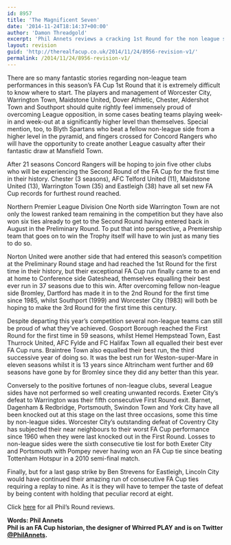 ```yaml
---
id: 8957
title: 'The Magnificent Seven'
date: '2014-11-24T18:14:37+00:00'
author: 'Damon Threadgold'
excerpt: 'Phil Annets reviews a cracking 1st Round for the non league sides, perhaps why the draw for the 2nd Round was so underwhelming!'
layout: revision
guid: 'http://therealfacup.co.uk/2014/11/24/8956-revision-v1/'
permalink: /2014/11/24/8956-revision-v1/
---
```


There are so many fantastic stories regarding non-league team performances in this season’s FA Cup 1st Round that it is extremely difficult to know where to start. The players and management of Worcester City, Warrington Town, Maidstone United, Dover Athletic, Chester, Aldershot Town and Southport should quite rightly feel immensely proud of overcoming League opposition, in some cases beating teams playing week-in and week-out at a significantly higher level than themselves. Special mention, too, to Blyth Spartans who beat a fellow non-league side from a higher level in the pyramid, and fingers crossed for Concord Rangers who will have the opportunity to create another League casualty after their fantastic draw at Mansfield Town.

After 21 seasons Concord Rangers will be hoping to join five other clubs who will be experiencing the Second Round of the FA Cup for the first time in their history. Chester (3 seasons), AFC Telford United (11), Maidstone United (13), Warrington Town (35) and Eastleigh (38) have all set new FA Cup records for furthest round reached.

Northern Premier League Division One North side Warrington Town are not only the lowest ranked team remaining in the competition but they have also won six ties already to get to the Second Round having entered back in August in the Preliminary Round. To put that into perspective, a Premiership team that goes on to win the Trophy itself will have to win just as many ties to do so.

Norton United were another side that had entered this season’s competition at the Preliminary Round stage and had reached the 1st Round for the first time in their history, but their exceptional FA Cup run finally came to an end at home to Conference side Gateshead, themselves equalling their best ever run in 37 seasons due to this win. After overcoming fellow non-league side Bromley, Dartford has made it in to the 2nd Round for the first time since 1985, whilst Southport (1999) and Worcester City (1983) will both be hoping to make the 3rd Round for the first time this century.

Despite departing this year’s competition several non-league teams can still be proud of what they’ve achieved. Gosport Borough reached the First Round for the first time in 59 seasons, whilst Hemel Hempstead Town, East Thurrock United, AFC Fylde and FC Halifax Town all equalled their best ever FA Cup runs. Braintree Town also equalled their best run, the third successive year of doing so. It was the best run for Weston-super-Mare in eleven seasons whilst it is 13 years since Altrincham went further and 69 seasons have gone by for Bromley since they did any better than this year.

Conversely to the positive fortunes of non-league clubs, several League sides have not performed so well creating unwanted records. Exeter City’s defeat to Warrington was their fifth consecutive First Round exit. Barnet, Dagenham &amp; Redbridge, Portsmouth, Swindon Town and York City have all been knocked out at this stage on the last three occasions, some this time by non-league sides. Worcester City’s outstanding defeat of Coventry City has subjected their near neighbours to their worst FA Cup performance since 1960 when they were last knocked out in the First Round. Losses to non-league sides were the sixth consecutive tie lost for both Exeter City and Portsmouth with Pompey never having won an FA Cup tie since beating Tottenham Hotspur in a 2010 semi-final match.

Finally, but for a last gasp strike by Ben Strevens for Eastleigh, Lincoln City would have continued their amazing run of consecutive FA Cup ties requiring a replay to nine. As it is they will have to temper the taste of defeat by being content with holding that peculiar record at eight.

Click [here](http://therealfacup.co.uk/?s=phil+annets) for all Phil’s Round reviews.

**Words: Phil Annets  
Phil is an FA Cup historian, the designer of Whirred PLAY and is on Twitter [@PhilAnnets](https://twitter.com/PhilAnnets).**